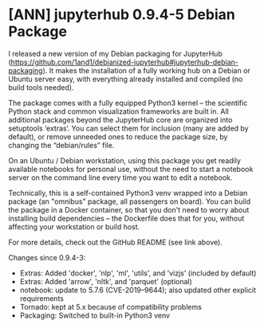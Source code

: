 # [ANN] jupyterhub 0.9.4-5 Debian Package

I released a new version of my Debian packaging for JupyterHub (https://github.com/1and1/debianized-jupyterhub#jupyterhub-debian-packaging). It makes the installation of a fully working hub on a Debian or Ubuntu server easy, with everything already installed and compiled (no build tools needed).

The package comes with a fully equipped Python3 kernel – the scientific Python stack and common visualization frameworks are built in. All additional packages beyond the JupyterHub core are organized into setuptools ‘extras‘. You can select them for inclusion (many are added by default), or remove unneeded ones to reduce the package size, by changing the “debian/rules” file.

On an Ubuntu / Debian workstation, using this package you get readily available notebooks for personal use, without the need to start a notebook server on the command line every time you want to edit a notebook.

Technically, this is a self-contained Python3 venv wrapped into a Debian package (an "omnibus" package, all passengers on board). You can build the package in a Docker container, so that you don't need to worry about installing build dependencies – the Dockerfile does that for you, without affecting your workstation or build host.

For more details, check out the GitHub README (see link above).


Changes since 0.9.4-3:

  * Extras: Added 'docker', 'nlp', 'ml', 'utils', and 'vizjs' (included by default)
  * Extras: Added 'arrow', 'nltk', and 'parquet' (optional)
  * notebook: update to 5.7.6 (CVE-2019–9644); also updated other explicit requirements
  * Tornado: kept at 5.x because of compatibility problems
  * Packaging: Switched to built-in Python3 venv
